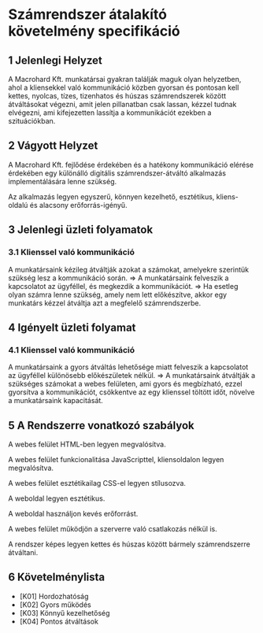 # Számrendszer átalakító követelmény specifikáció

## 1 Jelenlegi Helyzet

A Macrohard Kft. munkatársai gyakran találják maguk olyan helyzetben, ahol a kliensekkel való kommunikáció közben gyorsan és pontosan kell kettes, nyolcas, tízes, tizenhatos és húszas számrendszerek között átváltásokat végezni, amit jelen pillanatban csak lassan, kézzel tudnak elvégezni, ami kifejezetten lassítja a kommunikációt ezekben a szituációkban.

## 2 Vágyott Helyzet

A Macrohard Kft. fejlődése érdekében és a hatékony kommunikáció elérése érdekében egy különálló digitális számrendszer-átváltó alkalmazás implementálására lenne szükség.

Az alkalmazás legyen egyszerű, könnyen kezelhető, esztétikus, kliens-oldalú és alacsony erőforrás-igényű.

## 3 Jelenlegi üzleti folyamatok

### 3.1 Klienssel való kommunikáció

A munkatársaink kézileg átváltják azokat a számokat, amelyekre szerintük szükség lesz a kommunikáció során. =>
A munkatársaink felveszik a kapcsolatot az ügyféllel, és megkezdik a kommunikációt. =>
Ha esetleg olyan számra lenne szükség, amely nem lett előkészítve, akkor egy munkatárs kézzel átváltja azt a megfelelő számrendszerbe.

## 4 Igényelt üzleti folyamat

### 4.1 Klienssel való kommunikáció

A munkatársaink a gyors átváltás lehetősége miatt felveszik a kapcsolatot az ügyféllel különösebb előkészületek nélkül. =>
A munkatársaink átváltják a szükséges számokat a webes felületen, ami gyors és megbízható, ezzel gyorsítva a kommunikációt, csökkentve az egy klienssel töltött időt, növelve a munkatársaink kapacitását.

## 5 A Rendszerre vonatkozó szabályok

A webes felület HTML-ben legyen megvalósítva.

A webes felület funkcionalitása JavaScripttel, kliensoldalon legyen megvalósítva.

A webes felület esztétikailag CSS-el legyen stílusozva.

A weboldal legyen esztétikus.

A weboldal használjon kevés erőforrást.

A webes felület működjön a szerverre való csatlakozás nélkül is.

A rendszer képes legyen kettes és húszas között bármely számrendszerre átváltani.
## 6 Követelménylista

* [K01] Hordozhatóság
* [K02] Gyors működés
* [K03] Könnyű kezelhetőség
* [K04] Pontos átváltások